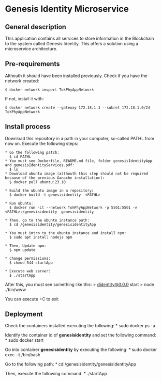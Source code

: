 # Genesis Identity Microservice
## General description
  This application contains all services to store information in the Blockchain to the system called Genesis Identity. This offers a solution using a microservice architecture.

## Pre-requirements
  Althouth it should have been installed previously. Check if you have the network created:    

    $ docker network inspect TokPhyAppNetwork

  If not, install it with:

    $ docker network create --gateway 172.18.1.1 --subnet 172.18.1.0/24 TokPhyAppNetwork

 
## Install process
  Download this repository in a path in your computer, so-called PATHL from now on.  Execute the following steps: 

    * Go the following patch:
      $ cd PATHL  
    * You must see Dockerfile, README.md file, folder genesisIdentityApp and genesisIdentityServices.pdf:
      $ ls 
    * Download ubuntu image (althouth this step should not be required because of the previous Ganache installation):
      $ docker pull ubuntu:23.10
    
    * Build the ubuntu image in a repository:
      $ docker build -t genesisidentity  <PATHL>

    * Run ubuntu: 
      $ docker run -it --network TokPhyAppNetwork -p 5501:5501 -v <PATHL>:/genesisidentity  genesisidentity

    * Then, go to the ubuntu instance path:
      $ cd /genesisidentity/genesisidentityApp

    * You must intro to the ubuntu instance and install npm:
      $ sudo apt install nodejs npm
  
    * Then, Update npm:
      $ npm update

    * Change permissions:
      $ chmod 544 startApp

    * Execute web server:
      $ ./startApp

  After this, you must see something like this:
    > didentity@0.0.0 start
    > node ./bin/www

  You can execute <ctrl>+C to exit

## Deployment
  Check the containers installed executing the following:
      * sudo docker ps -a

  Identify the container id of **genesisidentity** and set the following command:
      * sudo docker start <containerid>

  Go into container **genesisidentity** by executing the following:
      * sudo docker exec -it <containerid> /bin/bash

  Go to the following path:
      * cd /genesisidentity/genesisIdentityApp

  Then, execute the following command:
      * ./startApp
